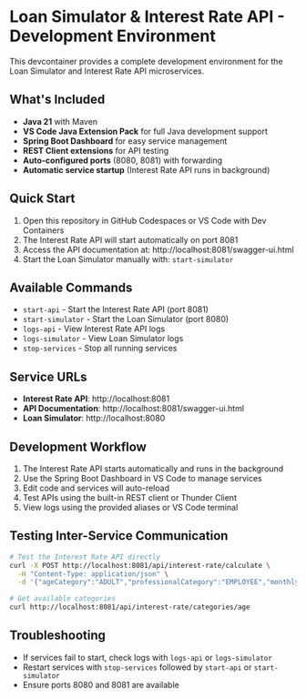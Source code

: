 # Loan Simulator & Interest Rate API - Development Environment

This devcontainer provides a complete development environment for the Loan Simulator and Interest Rate API microservices.

## What's Included

- **Java 21** with Maven
- **VS Code Java Extension Pack** for full Java development support
- **Spring Boot Dashboard** for easy service management
- **REST Client extensions** for API testing
- **Auto-configured ports** (8080, 8081) with forwarding
- **Automatic service startup** (Interest Rate API runs in background)

## Quick Start

1. Open this repository in GitHub Codespaces or VS Code with Dev Containers
2. The Interest Rate API will start automatically on port 8081
3. Access the API documentation at: http://localhost:8081/swagger-ui.html
4. Start the Loan Simulator manually with: `start-simulator`

## Available Commands

- `start-api` - Start the Interest Rate API (port 8081)
- `start-simulator` - Start the Loan Simulator (port 8080)  
- `logs-api` - View Interest Rate API logs
- `logs-simulator` - View Loan Simulator logs
- `stop-services` - Stop all running services

## Service URLs

- **Interest Rate API**: http://localhost:8081
- **API Documentation**: http://localhost:8081/swagger-ui.html
- **Loan Simulator**: http://localhost:8080

## Development Workflow

1. The Interest Rate API starts automatically and runs in the background
2. Use the Spring Boot Dashboard in VS Code to manage services
3. Edit code and services will auto-reload
4. Test APIs using the built-in REST client or Thunder Client
5. View logs using the provided aliases or VS Code terminal

## Testing Inter-Service Communication

```bash
# Test the Interest Rate API directly
curl -X POST http://localhost:8081/api/interest-rate/calculate \
  -H "Content-Type: application/json" \
  -d '{"ageCategory":"ADULT","professionalCategory":"EMPLOYEE","monthlyNetIncome":3500}'

# Get available categories
curl http://localhost:8081/api/interest-rate/categories/age
```

## Troubleshooting

- If services fail to start, check logs with `logs-api` or `logs-simulator`
- Restart services with `stop-services` followed by `start-api` or `start-simulator`
- Ensure ports 8080 and 8081 are available